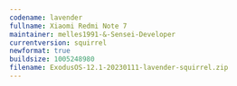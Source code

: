 ```yaml
---
codename: lavender
fullname: Xiaomi Redmi Note 7
maintainer: melles1991-&-Sensei-Developer
currentversion: squirrel
newformat: true
buildsize: 1005248980
filename: ExodusOS-12.1-20230111-lavender-squirrel.zip
---
```

